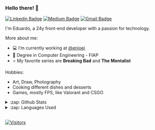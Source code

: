### Hello there! 👋

[![Linkedin Badge](https://img.shields.io/badge/-LinkedIn-blue?style=flat-square&logo=Linkedin&logoColor=white&link=https://www.linkedin.com/in/devcorreia/)](https://www.linkedin.com/in/devcorreia/)
[![Medium Badge](https://img.shields.io/badge/-Medium-000?style=flat-square&logo=Medium&logoColor=white&&link=https://medium.com/@devcorreia)](https://medium.com/@devcorreia)
[![Gmail Badge](https://img.shields.io/badge/-Gmail-c14438?style=flat-square&logo=Gmail&logoColor=white&link=mailto:ecorreia.fit@gmail.com)](mailto:ecorreia.fit@gmail.com)

<p align="left"> 
  I'm Eduardo, a 24y front-end developer with a passion for technology.

More about me:
- :computer: I’m currently working at [@enjoei](https://github.com/enjoei)
- :green_book: Degree in Computer Engineering - FIAP
- :star: My favorite series are **Breaking Bad** and **The Mentalist**

Hobbies:
- Art, Draw, Photography
- Cooking different dishes and desserts
- Games, mostly FPS, like Valorant and CSGO

<details>
  <summary>:zap: Github Stats</summary>
  <img src="https://github-readme-stats.vercel.app/api?username=devcorreia&show_icons=true&count_private=true">
</details>

<details>
  <summary>:zap: Languages Used</summary>
  <img src="https://github-readme-stats.vercel.app/api/top-langs/?username=devcorreia&layout=compact&count_private=true">
</details>
<br/>

[![Visitors](https://visitor-badge.glitch.me/badge?page_id=github/devcorreia)](https://github.com/devcorreia)
